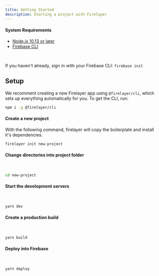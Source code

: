 ```yaml
---
title: Getting Started
description: Starting a project with Firelayer
---
```


#### System Requirements
- [Node.js 10.13 or later](https://nodejs.org/)
- [Firebase CLI](https://firebase.google.com/docs/cli?#mac-linux-npm)

<br>

If you haven't already, sign in with your Firebase CLI: `firebase init`

## Setup

We recomment creating a new Firelayer app using `@firelayer/cli`, which sets up everything automatically for you. To get the CLI, run:

```sh
npm i -g @firelayer/cli
```

#### Create a new project

With the following command, firelayer will copy the boilerplate and install it's dependencies.

```sh
firelayer init new-project
```

#### Change directories into project folder
<br>

```sh
cd new-project
```

#### Start the development servers
<br>

```sh
yarn dev
```

#### Create a production build
<br>

```sh
yarn build
```

#### Deploy into Firebase
<br>

```sh
yarn deploy
```
